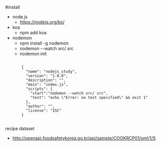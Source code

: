 #install
 - node.js 
    - https://nodejs.org/ko/
 - koa 
    - npm add koa
 - nodemon
    - npm install -g nodemon
    - nodemon --watch src/ src
    - nodemon init
    <pre><code>
       {
         "name": "nodejs_study",
         "version": "1.0.0",
         "description": "",
         "main": "index.js",
         "scripts": {
           "start":"nodemon --watch src/ src",
           "test": "echo \"Error: no test specified\" && exit 1"
         },
         "author": "",
         "license": "ISC"
       }
    </code></pre>


recipe dataset
 - http://openapi.foodsafetykorea.go.kr/api/sample/COOKRCP01/xml/1/5

